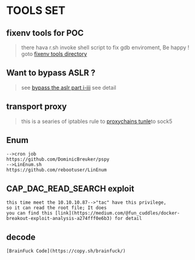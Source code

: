 # TOOLS SET
##  fixenv tools for  POC 
> there hava r.sh invoke shell script to fix gdb enviroment, Be happy !
> goto [fixenv tools  directory](https://github.com/Stenson00o/penetration_tools/tree/master/fixenv)
## Want to bypass ASLR ?
> see [bypass the aslr part i-iii](https://sploitfun.wordpress.com/2015/05/08/bypassing-aslr-part-ii/) see detail
## transport proxy
> this is a searies of iptables rule to [proxychains tunle](https://github.com/Stenson00o/penetration_tools/tree/master/transport_proxy)to sock5 
## Enum
	-->cron job
	https://github.com/DominicBreuker/pspy
	-->LinEnum.sh
	https://github.com/rebootuser/LinEnum
## CAP_DAC_READ_SEARCH exploit
	this time meet the 10.10.10.87-->"tac" have this privilege,
	so it can read the root file; It does
	you can find this [link](https://medium.com/@fun_cuddles/docker-breakout-exploit-analysis-a274fff0e6b3) for detail
## decode
	[BrainFuck Code](https://copy.sh/brainfuck/)

